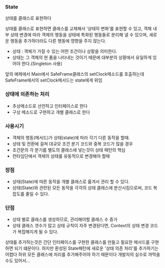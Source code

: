 ### State

상태를 클래스로 표현하다

상태를 클래스로 표현하면 클래스를 교체해서 ‘상태의 변화’를 표현할 수 있고, 객체 내부 상태 변경에 따라 객체의 행동을 상태에 특화된 행동들로 분리해 낼 수 있으며, 
새로운 행동을 추가하더라도 다른 행동에 영향을 주지 않는다.

* 상태 : 객체가 가질 수 있는 어떤 조건이나 상황을 의미한다.
* 상태는 그 객체의 현 폼을 나타내는 것이기 때문에 대부분의 상황에서 유일하게 있어야 한다.(Singleton 사용)

앞의 예제에서
Main에서 SafeFrame클래스의 setClock메소드를 호출하는데 SafeFrame에서의 setClock메서드는 state에게 위임

### 상태에 의존하는 처리
- 추상메소드로 선언하고 인터페이스로 한다
- 구상 메소드로 구현하고 개별 클래스로 한다

### 사용시기
- 객체의 행동(메서드)가 상태(state)에 따라 각기 다른 동작을 할때.
- 상태 및 전환에 걸쳐 대규모 조건 분기 코드와 중복 코드가 많을 경우
- 조건문의 각 분기를 별도의 클래스에 넣는것이 상태 패턴의 핵심
- 런타임단에서 객체의 상태를 유동적으로 변경해야 할때

### 장점
- 상태(State)에 따른 동작을 개별 클래스로 옮겨서 관리 할 수 있다.
- 상태(State)와 관련된 모든 동작을 각각의 상태 클래스에 분산시킴으로써, 코드 복잡도를 줄일 수 있다.

### 단점
- 상태 별로 클래스를 생성하므로, 관리해야할 클래스 수 증가
- 상태 클래스 갯수가 많고 상태 규칙이 자주 변경된다면, Context의 상태 변경 코드가 복잡해지게 될 수 있다.

상태를 추가하는것은 간단
인터페이스를 구현한 클래스를 만들고 필요한 메서드를 구현하면 되기 떄문이다.
하지만 환성된 State패턴에 새로운 '상태 의존 처리'를 추가하기는 어렵다
하위 모든 클래스에 처리를 추가해주어야 하기 때문이다 개발자의 실수로 까먹을수도 있어서...